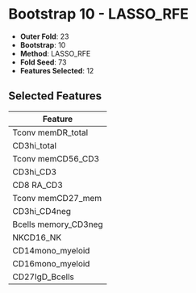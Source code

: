 # Bootstrap 10 - LASSO_RFE

- **Outer Fold**: 23
- **Bootstrap**: 10
- **Method**: LASSO_RFE
- **Fold Seed**: 73
- **Features Selected**: 12

## Selected Features

| Feature |
|---------|
| Tconv memDR_total |
| CD3hi_total |
| Tconv memCD56_CD3 |
| CD3hi_CD3 |
| CD8 RA_CD3 |
| Tconv memCD27_mem |
| CD3hi_CD4neg |
| Bcells memory_CD3neg |
| NKCD16_NK |
| CD14mono_myeloid |
| CD16mono_myeloid |
| CD27IgD_Bcells |
